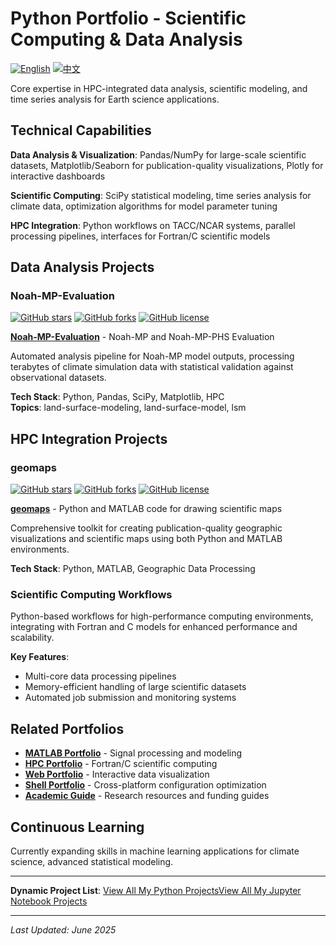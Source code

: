 # Python Portfolio - Scientific Computing & Data Analysis

[![English](https://img.shields.io/badge/lang-English-blue.svg)](README.md)
[![中文](https://img.shields.io/badge/lang-中文-brown.svg)](README.CN.md)

Core expertise in HPC-integrated data analysis, scientific modeling, and time series analysis for Earth science applications.

## Technical Capabilities

**Data Analysis & Visualization**: Pandas/NumPy for large-scale scientific datasets, Matplotlib/Seaborn for publication-quality visualizations, Plotly for interactive dashboards

**Scientific Computing**: SciPy statistical modeling, time series analysis for climate data, optimization algorithms for model parameter tuning

**HPC Integration**: Python workflows on TACC/NCAR systems, parallel processing pipelines, interfaces for Fortran/C scientific models

## Data Analysis Projects

### Noah-MP-Evaluation
[![GitHub stars](https://img.shields.io/github/stars/ktwu01/Noah-MP-Evaluation)](https://github.com/ktwu01/Noah-MP-Evaluation)
[![GitHub forks](https://img.shields.io/github/forks/ktwu01/Noah-MP-Evaluation)](https://github.com/ktwu01/Noah-MP-Evaluation/fork)
[![GitHub license](https://img.shields.io/github/license/ktwu01/Noah-MP-Evaluation)](https://github.com/ktwu01/Noah-MP-Evaluation/blob/master/LICENSE)

**[Noah-MP-Evaluation](https://github.com/ktwu01/Noah-MP-Evaluation)** - Noah-MP and Noah-MP-PHS Evaluation

Automated analysis pipeline for Noah-MP model outputs, processing terabytes of climate simulation data with statistical validation against observational datasets.

**Tech Stack**: Python, Pandas, SciPy, Matplotlib, HPC  
**Topics**: land-surface-modeling, land-surface-model, lsm

## HPC Integration Projects

### geomaps
[![GitHub stars](https://img.shields.io/github/stars/ktwu01/geomaps)](https://github.com/ktwu01/geomaps)
[![GitHub forks](https://img.shields.io/github/forks/ktwu01/geomaps)](https://github.com/ktwu01/geomaps/fork)
[![GitHub license](https://img.shields.io/github/license/ktwu01/geomaps)](https://github.com/ktwu01/geomaps/blob/master/LICENSE)

**[geomaps](https://github.com/ktwu01/geomaps)** - Python and MATLAB code for drawing scientific maps

Comprehensive toolkit for creating publication-quality geographic visualizations and scientific maps using both Python and MATLAB environments.

**Tech Stack**: Python, MATLAB, Geographic Data Processing

### Scientific Computing Workflows
Python-based workflows for high-performance computing environments, integrating with Fortran and C models for enhanced performance and scalability.

**Key Features**:
- Multi-core data processing pipelines
- Memory-efficient handling of large scientific datasets
- Automated job submission and monitoring systems

<!-- ## Performance Metrics

| Capability | Experience Level | Projects Count |
|------------|------------------|----------------|
| Data Analysis | Expert | 15+ |
| Scientific Computing | Advanced | 10+ |
| HPC Integration | Advanced | 8+ |
| Visualization | Expert | 20+ | -->

## Related Portfolios

- **[MATLAB Portfolio](../matlab/)** - Signal processing and modeling
- **[HPC Portfolio](../hpc/)** - Fortran/C scientific computing
- **[Web Portfolio](../web/)** - Interactive data visualization
- **[Shell Portfolio](../shell/)** - Cross-platform configuration optimization
- **[Academic Guide](../academic/)** - Research resources and funding guides

## Continuous Learning

Currently expanding skills in machine learning applications for climate science, advanced statistical modeling.

---

**Dynamic Project List**: [View All My Python Projects](https://github.com/ktwu01?tab=repositories&q=&type=&language=python&sort=)[View All My Jupyter Notebook Projects](https://github.com/ktwu01?tab=repositories&q=&type=&language=jupyter+notebook&sort=)


---

*Last Updated: June 2025*